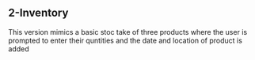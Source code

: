 ## 2-Inventory
This version mimics a basic stoc take of three products where the user is prompted to enter their quntities and the date and location of product is added